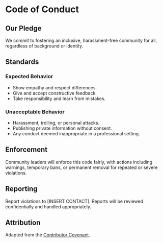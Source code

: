 <!--
Copyright (c) 2025, Steve Morin

Permission is hereby granted, free of charge, to any person obtaining a copy of this software and associated documentation files (the "Software"), to deal in the Software without restriction, including without limitation the rights to use, copy, modify, merge, publish, distribute, sublicense, and/or sell copies of the Software, and to permit persons to whom the Software is furnished to do so, subject to the following conditions:

The above copyright notice and this permission notice shall be included in all copies or substantial portions of the Software.

THE SOFTWARE IS PROVIDED "AS IS", WITHOUT WARRANTY OF ANY KIND, EXPRESS OR IMPLIED, INCLUDING BUT NOT LIMITED TO THE WARRANTIES OF MERCHANTABILITY, FITNESS FOR A PARTICULAR PURPOSE AND NONINFRINGEMENT. IN NO EVENT SHALL THE AUTHORS OR COPYRIGHT HOLDERS BE LIABLE FOR ANY CLAIM, DAMAGES OR OTHER LIABILITY, WHETHER IN AN ACTION OF CONTRACT, TORT OR OTHERWISE, ARISING FROM, OUT OF OR IN CONNECTION WITH THE SOFTWARE OR THE USE OR OTHER DEALINGS IN THE SOFTWARE.
-->
# **Code of Conduct**

## **Our Pledge**
We commit to fostering an inclusive, harassment-free community for all, regardless of background or identity.

## **Standards**
### **Expected Behavior**
- Show empathy and respect differences.
- Give and accept constructive feedback.
- Take responsibility and learn from mistakes.

### **Unacceptable Behavior**
- Harassment, trolling, or personal attacks.
- Publishing private information without consent.
- Any conduct deemed inappropriate in a professional setting.

## **Enforcement**
Community leaders will enforce this code fairly, with actions including warnings, temporary bans, or permanent removal for repeated or severe violations.

## **Reporting**
Report violations to [INSERT CONTACT]. Reports will be reviewed confidentially and handled appropriately.

## **Attribution**
Adapted from the [Contributor Covenant](https://www.contributor-covenant.org/version/2/0/code_of_conduct.html).
